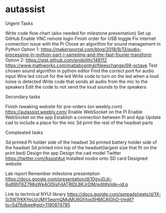# autassist

Urgent Tasks

  Write code flow chart (also needed for milestone presentation)
  Set up GitHub 
  Enable VNC remote login
  Finish order for USB toggle
  Fix internet connection issue with the Pi 
  Chose an algorithm for sound management in Python
    Option 1: https://makersportal.com/blog/2018/9/13/audio-processing-in-python-part-i-sampling-and-the-fast-fourier-transform 
    Option 2: https://gist.github.com/endolith/148112 https://www.mathworks.com/matlabcentral/fileexchange/69-octave 
  Test chosen sound algorithm in python editor
  Find the correct port for audio input
  Wire led circuit for the led 
  Write code to turn on the led when a loud noise is detected
  Write code that sends all audio from the mic to the speakers
  Edit the code to not send the loud sounds to the speakers


Secondary tasks

  Finish tweaking website for pre-orders (on weebly.com) https://autassist.weebly.com/
  Enable WebSocket on the Pi
  Enable WebSocket on the app
  Establish a connection between Pi and App
  Update cad to include a place for the mic 
  3d print the rest of the headset parts

Compleated tasks

   3d printed Pi holder side of the headset
  3d printed battery holder side of the headset
  3d printed mini top of the headset(largest size that fit on the print bed)
  Design the app
  Design the cad model
  Twitter https://twitter.com/AssistAut
  Installed noobs onto SD card
  Designed website 

Lab report 
Remember milestone presentation https://docs.google.com/presentation/d/10gvJ0Jii-6u89hT6Z798gWkAOI5IsFdATRlDL6KJrDM/edit#slide=id.p

Link to technical NYUl library https://docs.google.com/spreadsheets/d/1X-Sj3W7rKKYeUzUMY5eqmQMuMU6Gh1op5HMCAlGhO-I/edit?ts=5d76dbee#gid=1190874785
